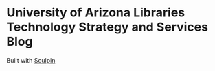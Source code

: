 University of Arizona Libraries Technology Strategy and Services Blog
=====================================================================

Built with [Sculpin](http://sculpin.io)
